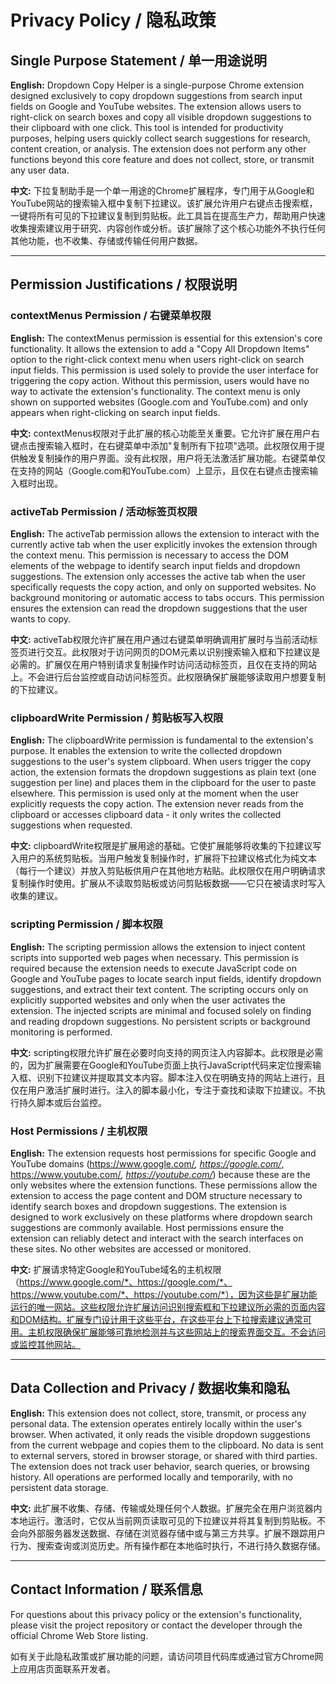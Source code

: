# Privacy Policy / 隐私政策

## Single Purpose Statement / 单一用途说明

**English:**
Dropdown Copy Helper is a single-purpose Chrome extension designed exclusively to copy dropdown suggestions from search input fields on Google and YouTube websites. The extension allows users to right-click on search boxes and copy all visible dropdown suggestions to their clipboard with one click. This tool is intended for productivity purposes, helping users quickly collect search suggestions for research, content creation, or analysis. The extension does not perform any other functions beyond this core feature and does not collect, store, or transmit any user data.

**中文:**
下拉复制助手是一个单一用途的Chrome扩展程序，专门用于从Google和YouTube网站的搜索输入框中复制下拉建议。该扩展允许用户右键点击搜索框，一键将所有可见的下拉建议复制到剪贴板。此工具旨在提高生产力，帮助用户快速收集搜索建议用于研究、内容创作或分析。该扩展除了这个核心功能外不执行任何其他功能，也不收集、存储或传输任何用户数据。

---

## Permission Justifications / 权限说明

### contextMenus Permission / 右键菜单权限

**English:**
The contextMenus permission is essential for this extension's core functionality. It allows the extension to add a "Copy All Dropdown Items" option to the right-click context menu when users right-click on search input fields. This permission is used solely to provide the user interface for triggering the copy action. Without this permission, users would have no way to activate the extension's functionality. The context menu is only shown on supported websites (Google.com and YouTube.com) and only appears when right-clicking on search input fields.

**中文:**
contextMenus权限对于此扩展的核心功能至关重要。它允许扩展在用户右键点击搜索输入框时，在右键菜单中添加"复制所有下拉项"选项。此权限仅用于提供触发复制操作的用户界面。没有此权限，用户将无法激活扩展功能。右键菜单仅在支持的网站（Google.com和YouTube.com）上显示，且仅在右键点击搜索输入框时出现。

### activeTab Permission / 活动标签页权限

**English:**
The activeTab permission allows the extension to interact with the currently active tab when the user explicitly invokes the extension through the context menu. This permission is necessary to access the DOM elements of the webpage to identify search input fields and dropdown suggestions. The extension only accesses the active tab when the user specifically requests the copy action, and only on supported websites. No background monitoring or automatic access to tabs occurs. This permission ensures the extension can read the dropdown suggestions that the user wants to copy.

**中文:**
activeTab权限允许扩展在用户通过右键菜单明确调用扩展时与当前活动标签页进行交互。此权限对于访问网页的DOM元素以识别搜索输入框和下拉建议是必需的。扩展仅在用户特别请求复制操作时访问活动标签页，且仅在支持的网站上。不会进行后台监控或自动访问标签页。此权限确保扩展能够读取用户想要复制的下拉建议。

### clipboardWrite Permission / 剪贴板写入权限

**English:**
The clipboardWrite permission is fundamental to the extension's purpose. It enables the extension to write the collected dropdown suggestions to the user's system clipboard. When users trigger the copy action, the extension formats the dropdown suggestions as plain text (one suggestion per line) and places them in the clipboard for the user to paste elsewhere. This permission is used only at the moment when the user explicitly requests the copy action. The extension never reads from the clipboard or accesses clipboard data - it only writes the collected suggestions when requested.

**中文:**
clipboardWrite权限是扩展用途的基础。它使扩展能够将收集的下拉建议写入用户的系统剪贴板。当用户触发复制操作时，扩展将下拉建议格式化为纯文本（每行一个建议）并放入剪贴板供用户在其他地方粘贴。此权限仅在用户明确请求复制操作时使用。扩展从不读取剪贴板或访问剪贴板数据——它只在被请求时写入收集的建议。

### scripting Permission / 脚本权限

**English:**
The scripting permission allows the extension to inject content scripts into supported web pages when necessary. This permission is required because the extension needs to execute JavaScript code on Google and YouTube pages to locate search input fields, identify dropdown suggestions, and extract their text content. The scripting occurs only on explicitly supported websites and only when the user activates the extension. The injected scripts are minimal and focused solely on finding and reading dropdown suggestions. No persistent scripts or background monitoring is performed.

**中文:**
scripting权限允许扩展在必要时向支持的网页注入内容脚本。此权限是必需的，因为扩展需要在Google和YouTube页面上执行JavaScript代码来定位搜索输入框、识别下拉建议并提取其文本内容。脚本注入仅在明确支持的网站上进行，且仅在用户激活扩展时进行。注入的脚本最小化，专注于查找和读取下拉建议。不执行持久脚本或后台监控。

### Host Permissions / 主机权限

**English:**
The extension requests host permissions for specific Google and YouTube domains (https://www.google.com/*, https://google.com/*, https://www.youtube.com/*, https://youtube.com/*) because these are the only websites where the extension functions. These permissions allow the extension to access the page content and DOM structure necessary to identify search boxes and dropdown suggestions. The extension is designed to work exclusively on these platforms where dropdown search suggestions are commonly available. Host permissions ensure the extension can reliably detect and interact with the search interfaces on these sites. No other websites are accessed or monitored.

**中文:**
扩展请求特定Google和YouTube域名的主机权限（https://www.google.com/*、https://google.com/*、https://www.youtube.com/*、https://youtube.com/*），因为这些是扩展功能运行的唯一网站。这些权限允许扩展访问识别搜索框和下拉建议所必需的页面内容和DOM结构。扩展专门设计用于这些平台，在这些平台上下拉搜索建议通常可用。主机权限确保扩展能够可靠地检测并与这些网站上的搜索界面交互。不会访问或监控其他网站。

---

## Data Collection and Privacy / 数据收集和隐私

**English:**
This extension does not collect, store, transmit, or process any personal data. The extension operates entirely locally within the user's browser. When activated, it only reads the visible dropdown suggestions from the current webpage and copies them to the clipboard. No data is sent to external servers, stored in browser storage, or shared with third parties. The extension does not track user behavior, search queries, or browsing history. All operations are performed locally and temporarily, with no persistent data storage.

**中文:**
此扩展不收集、存储、传输或处理任何个人数据。扩展完全在用户浏览器内本地运行。激活时，它仅从当前网页读取可见的下拉建议并将其复制到剪贴板。不会向外部服务器发送数据、存储在浏览器存储中或与第三方共享。扩展不跟踪用户行为、搜索查询或浏览历史。所有操作都在本地临时执行，不进行持久数据存储。

---

## Contact Information / 联系信息

For questions about this privacy policy or the extension's functionality, please visit the project repository or contact the developer through the official Chrome Web Store listing.

如有关于此隐私政策或扩展功能的问题，请访问项目代码库或通过官方Chrome网上应用店页面联系开发者。